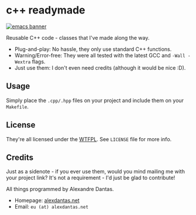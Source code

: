 # c++ readymade

[![emacs banner](http://badges.alexdantas.net/emacs.png)](http://badges.alexdantas.net/)

Reusable C++ code - classes that I've made along the way.

* Plug-and-play: No hassle, they only use standard C++ functions.
* Warning/Error-free: They were all tested with the latest GCC and `-Wall
  -Wextra` flags.
* Just use them: I don't even need credits (although it would be
  nice :D).

## Usage

Simply place the `.cpp/.hpp` files on your project and include them on your
`Makefile`.

## License

They're all licensed under the [WTFPL](http://wtfpl.net).
See `LICENSE` file for more info.

## Credits

Just as a sidenote - if you ever use them, would you mind mailing me with your
project link? It's not a requirement - I'd just be glad to contribute!

All things programmed by Alexandre Dantas.

* Homepage: [alexdantas.net](http://alexdantas.net)
* Email: `eu (at) alexdantas.net`

